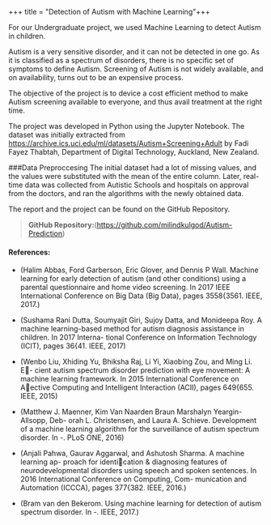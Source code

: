 +++
title = "Detection of Autism with Machine Learning"+++

For our Undergraduate project, we used Machine Learning to detect Autism in children.

Autism is a very sensitive disorder, and it can not be detected in one go. As it is classified as a spectrum of disorders, there is no specific set of symptoms to define Autism. Screening of Autism is not widely available, and on availability, turns out to be an expensive process.

The objective of the project is to device a cost efficient method to make Autism screening available to everyone, and thus avail treatment at the right time.

The project was developed in Python using the Jupyter Notebook.
The dataset was initially extracted from https://archive.ics.uci.edu/ml/datasets/Autism+Screening+Adult by Fadi Fayez Thabtah, Department of Digital Technology, Auckland, New Zealand.

###Data Preproccesing
The initial dataset had a lot of missing values, and the values were substituted with the mean of the entire column. Later, real-time data was collected from Autistic Schools and hospitals on approval from the doctors, and ran the algorithms with the newly obtained data.

The report and the project can be found on the GitHub Repository.
>**GitHub Repository:**(https://github.com/milindkulgod/Autism-Prediction)

#### References:
* (Halim Abbas, Ford Garberson, Eric Glover, and Dennis P Wall. Machine learning
for early detection of autism (and other conditions) using a parental questionnaire
and home video screening. In 2017 IEEE International Conference on Big Data (Big
Data), pages 3558{3561. IEEE, 2017.)

* (Sushama Rani Dutta, Soumyajit Giri, Sujoy Datta, and Monideepa Roy. A machine
learning-based method for autism diagnosis assistance in children. In 2017 Interna-
tional Conference on Information Technology (ICIT), pages 36{41. IEEE, 2017)


* (Wenbo Liu, Xhiding Yu, Bhiksha Raj, Li Yi, Xiaobing Zou, and Ming Li. E-
cient autism spectrum disorder prediction with eye movement: A machine learning
framework. In 2015 International Conference on Aective Computing and Intelligent
Interaction (ACII), pages 649{655. IEEE, 2015)


* (Matthew J. Maenner, Kim Van Naarden Braun Marshalyn Yeargin-Allsopp, Deb-
orah L. Christensen, and Laura A. Schieve. Development of a machine learning
algorithm for the surveillance of autism spectrum disorder. In -. PLoS ONE, 2016)

* (Anjali Pahwa, Gaurav Aggarwal, and Ashutosh Sharma. A machine learning ap-
proach for identication & diagnosing features of neurodevelopmental disorders using
speech and spoken sentences. In 2016 International Conference on Computing, Com-
munication and Automation (ICCCA), pages 377{382. IEEE, 2016.)

* (Bram van den Bekerom. Using machine learning for detection of autism spectrum
disorder. In -. IEEE, 2017.)
